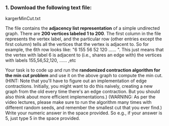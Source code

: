 ### 1. Download the following text file:

kargerMinCut.txt

The file contains the **adjacency list representation** of a simple undirected graph. There are **200 vertices labeled 1 to 200**. The first column in the file represents the vertex label, and the particular row (other entries except the first column) tells all the vertices that the vertex is adjacent to. So for example, the 6th row looks like: "6 155 56 52 120 ...... ". This just means that the vertex with label 6 is adjacent to (i.e., shares an edge with) the vertices with labels 155,56,52,120, ...... ,etc


Your task is to code up and run the **randomized contraction algorithm for the min cut problem** and use it on the above graph to compute the min cut. 
(HINT: Note that you'll have to figure out an implementation of edge contractions. Initially, you might want to do this naively, creating a new graph from the old every time there's an edge contraction. But you should also think about more efficient implementations.) (WARNING: As per the video lectures, please make sure to run the algorithm many times with different random seeds, and remember the smallest cut that you ever find.) Write your numeric answer in the space provided. So e.g., if your answer is 5, just type 5 in the space provided.